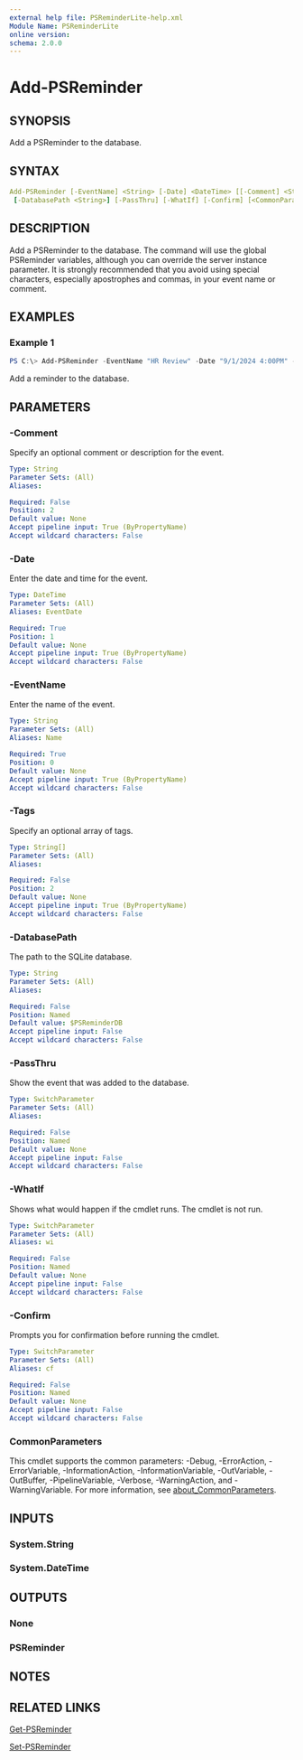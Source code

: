 ```yaml
---
external help file: PSReminderLite-help.xml
Module Name: PSReminderLite
online version:
schema: 2.0.0
---
```


# Add-PSReminder

## SYNOPSIS

Add a PSReminder to the database.

## SYNTAX

```yaml
Add-PSReminder [-EventName] <String> [-Date] <DateTime> [[-Comment] <String>] [-Tags <String[]>]
 [-DatabasePath <String>] [-PassThru] [-WhatIf] [-Confirm] [<CommonParameters>]
```

## DESCRIPTION

Add a PSReminder to the database. The command will use the global PSReminder variables, although you can override the server instance parameter. It is strongly recommended that you avoid using special characters, especially apostrophes and commas, in your event name or comment.

## EXAMPLES

### Example 1

```powershell
PS C:\> Add-PSReminder -EventName "HR Review" -Date "9/1/2024 4:00PM" -Tags "Work"
```

Add a reminder to the database.

## PARAMETERS

### -Comment

Specify an optional comment or description for the event.

```yaml
Type: String
Parameter Sets: (All)
Aliases:

Required: False
Position: 2
Default value: None
Accept pipeline input: True (ByPropertyName)
Accept wildcard characters: False
```

### -Date

Enter the date and time for the event.

```yaml
Type: DateTime
Parameter Sets: (All)
Aliases: EventDate

Required: True
Position: 1
Default value: None
Accept pipeline input: True (ByPropertyName)
Accept wildcard characters: False
```

### -EventName

Enter the name of the event.

```yaml
Type: String
Parameter Sets: (All)
Aliases: Name

Required: True
Position: 0
Default value: None
Accept pipeline input: True (ByPropertyName)
Accept wildcard characters: False
```

### -Tags

Specify an optional array of tags.

```yaml
Type: String[]
Parameter Sets: (All)
Aliases:

Required: False
Position: 2
Default value: None
Accept pipeline input: True (ByPropertyName)
Accept wildcard characters: False
```

### -DatabasePath

The path to the SQLite database.

```yaml
Type: String
Parameter Sets: (All)
Aliases:

Required: False
Position: Named
Default value: $PSReminderDB
Accept pipeline input: False
Accept wildcard characters: False
```

### -PassThru

Show the event that was added to the database.

```yaml
Type: SwitchParameter
Parameter Sets: (All)
Aliases:

Required: False
Position: Named
Default value: None
Accept pipeline input: False
Accept wildcard characters: False
```

### -WhatIf

Shows what would happen if the cmdlet runs.
The cmdlet is not run.

```yaml
Type: SwitchParameter
Parameter Sets: (All)
Aliases: wi

Required: False
Position: Named
Default value: None
Accept pipeline input: False
Accept wildcard characters: False
```

### -Confirm

Prompts you for confirmation before running the cmdlet.

```yaml
Type: SwitchParameter
Parameter Sets: (All)
Aliases: cf

Required: False
Position: Named
Default value: None
Accept pipeline input: False
Accept wildcard characters: False
```

### CommonParameters
This cmdlet supports the common parameters: -Debug, -ErrorAction, -ErrorVariable, -InformationAction, -InformationVariable, -OutVariable, -OutBuffer, -PipelineVariable, -Verbose, -WarningAction, and -WarningVariable. For more information, see [about_CommonParameters](http://go.microsoft.com/fwlink/?LinkID=113216).

## INPUTS

### System.String

### System.DateTime

## OUTPUTS

### None

### PSReminder

## NOTES

## RELATED LINKS

[Get-PSReminder](Get-PSReminder.md)

[Set-PSReminder](Set-PSReminder.md)
